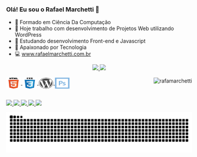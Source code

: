 ### Olá! Eu sou o Rafael Marchetti 👋

- 🥇 Formado em Ciência Da Computação
- 🔭 Hoje trabalho com desenvolvimento de Projetos Web utilizando WordPress
- 🌱 Estudando desenvolvimento Front-end e Javascript
- 💖 Apaixonado por Tecnologia
- 💻 www.rafaelmarchetti.com.br

<div align="center">
  <a href="https://rafaelmarchetti.com.br">
  <img height="180em" src="https://github-readme-stats.vercel.app/api?username=rafamarchetti&show_icons=true&theme=dark&title_color=3489eb&border_color=3489eb&include_all_comits=true&count_private=true"/>
  <img height="180em" src="https://github-readme-stats.vercel.app/api/top-langs/?username=rafamarchetti&layout=compact&langs_count=16&theme=dark&title_color=3489eb&border_color=3489eb"/> 
</div>
  
<div style="display: inline_block"><br>
<img align="center" alt="Rafa-HTML" height="30" width="40" src="https://raw.githubusercontent.com/devicons/devicon/master/icons/html5/html5-original-wordmark.svg"/>
<img align="center" alt="Rafa-CSS" height="30" width="40" src="https://github.com/devicons/devicon/raw/master/icons/css3/css3-original-wordmark.svg"/>
<img align="center" alt="Rafa-WordPress" height="30" width="40" src="https://github.com/devicons/devicon/raw/master/icons/wordpress/wordpress-plain.svg"/>
<img align="center" alt="Rafa-Photoshop" height="30" width="40" src="https://github.com/devicons/devicon/raw/master/icons/photoshop/photoshop-line.svg"/>
<img align="right" src="https://komarev.com/ghpvc/?username=rafamarchetti&color=blue" alt="rafamarchetti"/>
 </div>
  
  ##
  
  <div>
    <a href="https://www.instagram.com/rafa_marchetti" target="_blank"><img src="https://img.shields.io/badge/Instagram-E4405F?style=for-the-badge&logo=instagram&logoColor=white" target="_blank"</a>
		<a href="https://t.me/rafamarchetti" target="_blank"><img src="https://img.shields.io/badge/Telegram-2CA5E0?style=for-the-badge&logo=telegram&logoColor=white" target="_blank"</a>
   <a href="https://www.youtube.com/channel/UCjddvIqHpUK0THfli5jGCmQ" target="_blank"><img src="https://img.shields.io/badge/YouTube-FF0000?style=for-the-badge&logo=youtube&logoColor=white" target="_blank"</a>
	 <a href="https://www.twitch.tv/ribatv" target="_blank"><img src="https://img.shields.io/badge/Twitch-9146FF?style=for-the-badge&logo=twitch&logoColor=white" target="_blank"</a>
	 <a href="mailto:sitesvaleofc@gmail.com" target="_blank"><img src="https://img.shields.io/badge/Gmail-D14836?style=for-the-badge&logo=gmail&logoColor=white" target="_blank"</a>
</div>	
		 
![Snake animation](https://github.com/rafamarchetti/rafamarchetti/blob/output/github-contribution-grid-snake.svg)
  
	 
    
